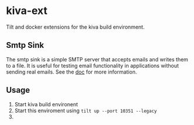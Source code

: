 # kiva-ext
Tilt and docker extensions for the kiva build environment.

## Smtp Sink
The smtp sink is a simple SMTP server that accepts emails and writes them to a file. It is useful for testing email functionality in applications without sending real emails.
See the [doc](src/SmtpSink/README.md) for more information.

## Usage
1. Start kiva build environent
2. Start this enviroment using `tilt up --port 10351 --legacy`
3.